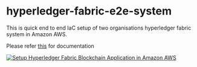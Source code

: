 # hyperledger-fabric-e2e-system
This is quick end to end IaC setup of two organisations hyperledger fabric system in Amazon AWS.

Please refer [this](https://jyotirmoy-mukherjee.medium.com/hyperledger-fabric-blockchain-on-amazon-aws-5e938eac5b50) for documentation

<a target="_blank" href="https://github-readme-medium-recent-article.vercel.app/medium/@jyotirmoy-mukherjee/0"><img src="https://github-readme-medium-recent-article.vercel.app/medium/@jyotirmoy-mukherjee/0" alt="Setup Hyperledger Fabric Blockchain Application in Amazon AWS"> 
